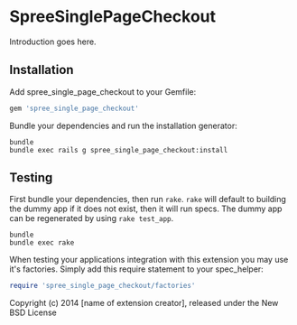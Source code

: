 SpreeSinglePageCheckout
=======================

Introduction goes here.

Installation
------------

Add spree_single_page_checkout to your Gemfile:

```ruby
gem 'spree_single_page_checkout'
```

Bundle your dependencies and run the installation generator:

```shell
bundle
bundle exec rails g spree_single_page_checkout:install
```

Testing
-------

First bundle your dependencies, then run `rake`. `rake` will default to building the dummy app if it does not exist, then it will run specs. The dummy app can be regenerated by using `rake test_app`.

```shell
bundle
bundle exec rake
```

When testing your applications integration with this extension you may use it's factories.
Simply add this require statement to your spec_helper:

```ruby
require 'spree_single_page_checkout/factories'
```

Copyright (c) 2014 [name of extension creator], released under the New BSD License
